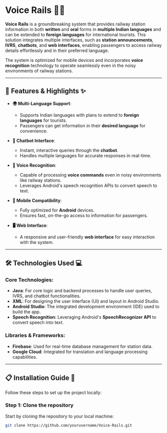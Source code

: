 # Voice Rails 🚉🌐

**Voice Rails** is a groundbreaking system that provides railway station information in both **written** and **oral** forms in **multiple Indian languages** and can be extended to **foreign languages** for international tourists. This solution integrates multiple interfaces, such as **station announcements**, **IVRS**, **chatbots**, and **web interfaces**, enabling passengers to access railway details effortlessly and in their preferred language.

The system is optimized for mobile devices and incorporates **voice recognition** technology to operate seamlessly even in the noisy environments of railway stations.

---

## 🚀 Features & Highlights ✨

- **🌍 Multi-Language Support**:
  - Supports Indian languages with plans to extend to **foreign languages** for tourists.
  - Passengers can get information in their **desired language** for convenience.
  
- **🤖 Chatbot Interface**:
  - Instant, interactive queries through the **chatbot**.
  - Handles multiple languages for accurate responses in real-time.

- **🎤 Voice Recognition**:
  - Capable of processing **voice commands** even in noisy environments like railway stations.
  - Leverages Android's speech recognition APIs to convert speech to text.

- **📱 Mobile Compatibility**:
  - Fully optimized for **Android** devices.
  - Ensures fast, on-the-go access to information for passengers.

- **🖥️ Web Interface**:
  - A responsive and user-friendly **web interface** for easy interaction with the system.

---

## 🛠️ Technologies Used 💻

### Core Technologies:
- **Java**: For core logic and backend processes to handle user queries, IVRS, and chatbot functionalities.
- **XML**: For designing the user interface (UI) and layout in Android Studio.
- **Android Studio**: The integrated development environment (IDE) used to build the app.
- **Speech Recognition**: Leveraging Android's **SpeechRecognizer API** to convert speech into text.
  
### Libraries & Frameworks:
- **Firebase**: Used for real-time database management for station data.
- **Google Cloud**: Integrated for translation and language processing capabilities.

---

## 📋 Installation Guide 🔧

Follow these steps to set up the project locally:

### Step 1: Clone the repository
Start by cloning the repository to your local machine:
```bash
git clone https://github.com/yourusername/Voice-Rails.git
